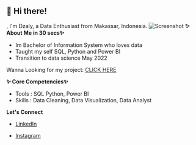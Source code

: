 👋 Hi there!
-
, I'm Dzaly,  a Data Enthusiast from Makassar, Indonesia.
![Screenshot](screenshot.png)
**✨ About Me in 30 secs✨**
- Im Bachelor of Information System who loves data
- Taught my self SQL, Python and Power BI
- Transition to data science May 2022
 
<!DOCTYPE html>
<html lang="en">
    <head>
    </head>
    <body>
        <p>Wanna Looking for my project:
            <a href="https://github.com/Exkimo99/Mini-Project">CLICK HERE</a>
        </p>
    </body>
</html>


**✨ Core Competencies✨**
- Tools : SQL Python, Power BI
- Skills : Data Cleaning, Data Visualization, Data Analyst

**Let's Connect**
<!DOCTYPE html>
- <html lang="en">
    <head>
    </head>
    <body>
        <p>
            <a href="https://www.linkedin.com/in/muhammadhudzaly-hatala-6a36a5163/">LinkedIn</a>
        </p>
    </body>
- </html>
    <body>
        <p>
            <a href="https://www.instagram.com/muhammadhudzalyh/">Instagram</a>
        </p>
    </body>
</html>
<!---
Exkimo99/Exkimo99 is a ✨ special ✨ repository because its `README.md` (this file) appears on your GitHub profile.
You can click the Preview link to take a look at your changes.
--->
